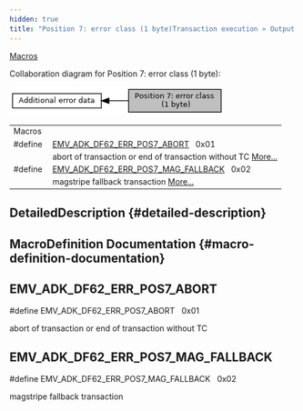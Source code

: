 ```yaml
---
hidden: true
title: "Position 7: error class (1 byte)Transaction execution » Output data » Additional error data"
---
```


[Macros](#define-members)

Collaboration diagram for Position 7: error class (1 byte):

![](group___d_e_f___d_f62___p_o_s7.png)

|  |  |
|----|----|
| Macros |  |
| #define  | [EMV_ADK_DF62_ERR_POS7_ABORT](#gad84704aa784b6c4bf1bc1358b4ccfe93)   0x01 |
|   | abort of transaction or end of transaction without TC [More\...](#gad84704aa784b6c4bf1bc1358b4ccfe93)<br/> |
| #define  | [EMV_ADK_DF62_ERR_POS7_MAG_FALLBACK](#ga6867dbc8ffb5d124f6efdbc0470f9081)   0x02 |
|   | magstripe fallback transaction [More\...](#ga6867dbc8ffb5d124f6efdbc0470f9081)<br/> |

## DetailedDescription {#detailed-description}

## MacroDefinition Documentation {#macro-definition-documentation}

## EMV_ADK_DF62_ERR_POS7_ABORT <a href="#gad84704aa784b6c4bf1bc1358b4ccfe93" id="gad84704aa784b6c4bf1bc1358b4ccfe93"></a>

<p>#define EMV_ADK_DF62_ERR_POS7_ABORT   0x01</p>

abort of transaction or end of transaction without TC

## EMV_ADK_DF62_ERR_POS7_MAG_FALLBACK <a href="#ga6867dbc8ffb5d124f6efdbc0470f9081" id="ga6867dbc8ffb5d124f6efdbc0470f9081"></a>

<p>#define EMV_ADK_DF62_ERR_POS7_MAG_FALLBACK   0x02</p>

magstripe fallback transaction
